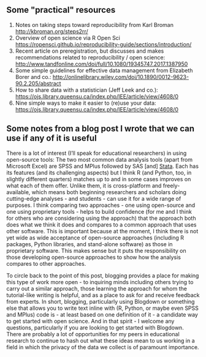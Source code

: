 ## Some "practical" resources

1. Notes on taking steps toward reproducibility from Karl Broman http://kbroman.org/steps2rr/
2. Overview of open science via R Open Sci https://ropensci.github.io/reproducibility-guide/sections/introduction/
3. Recent article on preregistration, but discusses and makes recommendations related to reproducibility / open science: http://www.tandfonline.com/doi/full/10.1080/19345747.2017.1387950
4. Some simple guidelines for effective data management from Elizabeth Borer and co.: http://onlinelibrary.wiley.com/doi/10.1890/0012-9623-90.2.205/abstract
5. How to share data with a statistician (Jeff Leek and co.): https://ojs.library.queensu.ca/index.php/IEE/article/view/4608/0
6. Nine simple ways to make it easier to (re)use your data: https://ojs.library.queensu.ca/index.php/IEE/article/view/4608/0

## Some notes from a blog post I wrote that we can use if any of it is useful

There is a lot of interest (I’ll speak for educational researchers) in using open-source tools: The two most common data analysis tools (apart from Microsoft Excel) are SPSS and MPlus followed by SAS [and] [Stata](https://www.stata.com/). Each has its features (and its challenging aspects) but I think R (and Python, too, in slightly different quarters) matches up to and in some cases improves on what each of them offer. Unlike them, it is cross-platform and freely-available, which means both beginning researchers and scholars doing cutting-edge analyses - and students - can use it for a wide range of purposes. I think comparing two approaches - one using open-source and one using proprietary tools - helps to build confidence (for me and I think for others who are considering using the approach) that the approach both does what we think it does and compares to a common approach that uses other software. This is important because at the moment, I think there is not yet wide as wide acceptance of open-source approaches (including R packages, Python libraries, and stand-alone software) as those in proprietary software. This makes sense but it puts the responsibility on those developing open-source approaches to show how the analysis compares to other approaches.

To circle back to the point of this post, blogging provides a place for making this type of work more open - to inquiring minds including others trying to carry out a similar approach, those learning the approach for whom the tutorial-like writing is helpful, and as a place to ask for and receive feedback from experts. In short, blogging, particularly using Blogdown or something else that allows you to write text inline with (R, Python, or maybe even SPSS and MPlus) code is - at least based on one definition of it - a candidate way to get started with open science. And in that spirit - I welcome any questions, particularly if you are looking to get started with Blogdown. There are probably a lot of opportunities for my peers in educational research to continue to hash out what these ideas mean to us working in a field in which the privacy of the data we collect is of paramount importance. 